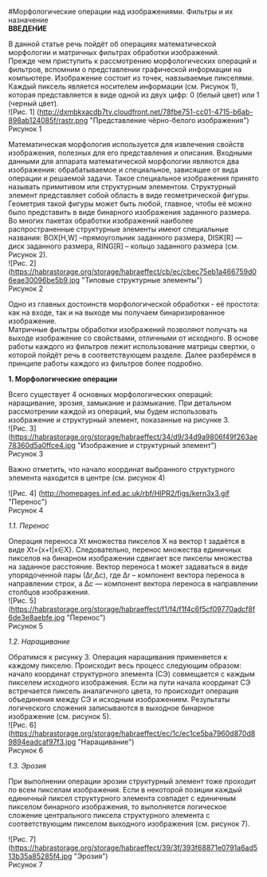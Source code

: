 #Морфологические операции над изображениями. Фильтры и их назначение  
**ВВЕДЕНИЕ**  
  
В данной статье речь пойдёт об операциях математической морфологии и матричных фильтрах обработки изображений.  
Прежде чем приступить к рассмотрению морфологических операций и фильтров, вспомним о представлении графической информации на компьютере. Изображение состоит из точек, навзываемые пикселями. Каждый пиксель является носителем информации (см. Рисунок 1), которая  представляется в виде одной из двух цифр: 0 (белый цвет) или 1 (черный цвет).  
![Рис. 1] (http://dxmbkxacdb7tv.cloudfront.net/78fbe751-cc01-4715-b6ab-898ab124085f/rastr.png "Представление чёрно-белого изображения")  
 Рисунок 1  
 
 Математическая морфология используется для извлечения свойств изображения, полезных для его представления и описания. Входными данными для аппарата математической морфологии являются два изображения: обрабатываемое и специальное, зависящее от вида операции и решаемой задачи. Такое специальное изображения принято называть примитивом или структурным элементом. Структурный элемент представляет собой область в виде геометрической фигуры. Геометрия такой фигуры может быть любой, главное, чтобы её можно было представить в виде бинарного изображения заданного размера. Во многих пакетах обработки изображений наиболее распространенные структурные элементы имеют специальные названия: BOX[H,W] –прямоугольник заданного размера, DISK[R] — диск заданного размера, RING[R] – кольцо заданного размера (см. Рисунок 2).  
![Рис. 2] (https://habrastorage.org/storage/habraeffect/cb/ec/cbec75eb1a466759d06eae30096be5b9.jpg "Типовые структурные элементы")  
 Рисунок 2   
 
 Одно из главных достоинств морфологической обработки - её простота: как на входе, так и на выходе мы получаем бинаризированное изображение.  
Матричные фильтры обработки изображений позволяют получать на выходе изображение со свойствами, отличными от исходного. В основе работы каждого из фильтров лежит использование матрицы свертки, о которой пойдёт речь в соответствующем разделе. Далее разберёмся в принципе работы каждого из фильтров более подробно.  

**1. Морфологические операции**  

Всего существует 4 основных морфологических операций: наращивание, эрозия, замыкание и размыкание. При детальном рассмотрении каждой из операций, мы будем использовать изображение и структурный элемент, показанные на рисунке 3.  
![Рис. 3] (https://habrastorage.org/storage/habraeffect/34/d9/34d9a9806f49f263ae78360d5a0ffce4.jpg "Изображение и структурный элемент")  
 Рисунок 3   
 
 Важно отметить, что начало координат выбранного структурного элемента находится в центре (см. рисунок 4)  
 
 ![Рис. 4] (http://homepages.inf.ed.ac.uk/rbf/HIPR2/figs/kern3x3.gif "Перенос")  
 Рисунок 4 

_1.1. Перенос_  

Операция переноса Xt множества пикселов X на вектор t задаётся в виде Xt={x+t|x∈X}. Следовательно, перенос множества единичных пикселов на бинарном изображении сдвигает все пикселы множества на заданное расстояние. Вектор переноса t может задаваться в виде упорядоченной пары (∆r,∆c), где ∆r – компонент вектора переноса в направлении строк, а ∆c — компонент вектора переноса в направлении столбцов изображения.  
![Рис. 5] (https://habrastorage.org/storage/habraeffect/f1/f4/f1f4c6f5cf09770adcf8f6de3e8aebfe.jpg "Перенос")  
 Рисунок 5   
 
 _1.2. Наращивание_  
 
 Обратимся к рисунку 3. Операция наращивания применяется к каждому пикселю. Происходит весь процесс следующим образом: начало координат структурного элемента (СЭ) совмещается с каждым пикселем исходного изображения. Если на пути начала координат СЭ встречается пиксель аналагичного цвета, то происходит операция объединения между СЭ и исходным изображением. Результаты логического сложения записываются в выходное бинарное изображение (см. рисунок 5).  
 ![Рис. 6] (https://habrastorage.org/storage/habraeffect/ec/1c/ec1ce5ba7960d870d89894eadcaf97f3.jpg "Наращивание")  
 Рисунок 6  
 
 _1.3. Эрозия_  
 
 При выполнении операции эрозии структурный элемент тоже проходит по всем пикселам изображения. Если в некоторой позиции каждый единичный пиксел структурного элемента совпадет с единичным пикселом бинарного изображения, то выполняется логическое сложение центрального пиксела структурного элемента с соответствующим пикселом выходного изображения (см. рисунок 7).  
 
 ![Рис. 7] (https://habrastorage.org/storage/habraeffect/39/3f/393f68871e0791a6ad513b35a85285f4.jpg "Эрозия")  
 Рисунок 7  
 
 
